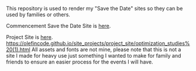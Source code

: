 This repository is used to render my "Save the Date" sites so they can be used by families or others.

Commencement Save the Date Site is [here](https://html-preview.github.io/?url=https://github.com/Olefincode/savethedate_site/main/Commencement%20Site/home_page.html).

Project Site is [here](https://olefincode.github.io/site_projects/project_site/
).
https://olefincode.github.io/site_projects/project_site/optimization_studies%20(1).html
All assets and fonts are not mine, please note that this is not a site I made for heavy use just something I wanted to make for family and friends to ensure an easier process for the events I will have.

